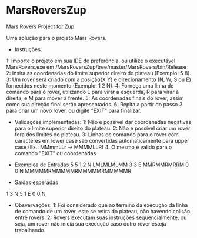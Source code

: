 # MarsRoversZup
Mars Rovers Project for Zup

Uma solução para o projeto Mars Rovers.

- Instruções:

1: Importe o projeto em sua IDE de preferência, ou utilize o executável MarsRovers.exe em /MarsRoversZup/tree/master/MarsRovers/bin/Release
2: Insira as coordenadas do limite superior direito do plateau (Exemplo: 5 8).
3: Um rover será criado com a posição(X Y) e direcionamento (N, W, S ou E) fornecidos neste momento (Exemplo: 1 2 N).
4: Forneça uma linha de comando para o rover, utilizando L para virar à esquerda, R para virar à direita, e M para mover à frente.
5: As coordenadas finais do rover, assim como sua direção final serão apresentados.
6: Repita a partir do passo 3 para criar um novo rover, ou digite "EXIT" para finalizar.

- Validações implementadas:
1: Não é possível dar coordenadas negativas para o limite superior direito do plateau.
2: Não é possível criar um rover fora dos limites do plateau.
3: Linhas de comando para o rover com caracteres em lower case são convertidas automaticamente para upper case (Ex.: MMmmLLr -> MMMMLLR)
4: O mesmo é válido para o comando "EXIT" ou coordenadas

- Exemplos de Entradas
5 5
1 2 N
LMLMLMLMM
3 3 E
MMRMMRMRRM
0 0 N
MMMMMRMMMMMRMMMMMRMMMMMR

- Saídas esperadas

1 3 N
5 1 E
0 0 N

- Obsvervações:
1: Foi considerado que ao termino da execução da linha de comando de um rover, este se retira do plateau, não havendo colisão entre rovers.
2: Rovers executam suas instruções sequencialmente, ou seja, um rover não inicia sua execução caso outro rover esteja trabalhando.
